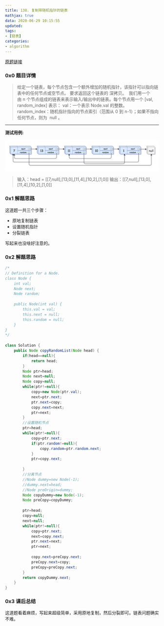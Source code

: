 ```yaml
---
title: 138. 复制带随机指针的链表
mathjax: true
data: 2020-06-29 10:15:55
updated:
tags:
- [链表]
categories:
- algorithm
---
```

[原题链接](https://leetcode-cn.com/problems/copy-list-with-random-pointer/)

### 0x0 题目详情

>给定一个链表，每个节点包含一个额外增加的随机指针，该指针可以指向链表中的任何节点或空节点。
要求返回这个链表的 深拷贝。 
我们用一个由 n 个节点组成的链表来表示输入/输出中的链表。每个节点用一个 [val, random_index] 表示：
val：一个表示 Node.val 的整数。
random_index：随机指针指向的节点索引（范围从 0 到 n-1）；如果不指向任何节点，则为  null 。

---

**测试用例:**

![复制随机节点](images/copy-random-list.png)

>输入：head = [\[7,null],[13,0],[11,4],[10,2],[1,0]]
输出：[\[7,null],[13,0],[11,4],[10,2],[1,0]]

### 0x1 解题思路

这道题一共三个步骤：

- 原地复制链表
- 设置随机指针
- 分裂链表

写起来也没啥好注意的。

### 0x2 解题思路

``` java
/*
// Definition for a Node.
class Node {
    int val;
    Node next;
    Node random;

    public Node(int val) {
        this.val = val;
        this.next = null;
        this.random = null;
    }
}
*/

class Solution {
    public Node copyRandomList(Node head) {
        if(head==null){
            return head;
        }
        Node ptr=head;
        Node next=null;
        Node copy=null;
        while(ptr!=null){
            copy=new Node(ptr.val);
            next=ptr.next;
            ptr.next=copy;
            copy.next=next;
            ptr=next;
        }
        //设置随机节点
        ptr=head;
        while(ptr!=null){
            copy=ptr.next;
            if(ptr.random!=null){
                copy.random=ptr.random.next;
            }
            ptr=copy.next;

        }
        //分离节点
        //Node dummy=new Node(-1);
        //dummy.next=head;
        //Node preOrigin=dummy;
        Node copyDummy=new Node(-1);
        Node preCopy=copyDummy;

        ptr=head;
        copy=null;
        next=null;
        while(ptr!=null){
            copy=ptr.next;
            next=copy.next;
            ptr.next=next;
            ptr=next;

            copy.next=preCopy.next;
            preCopy.next=copy;
            preCopy=preCopy.next;
        }
        return copyDummy.next;
    }
}

```

### 0x3 课后总结

这道题看着麻烦，写起来超级简单，采用原地复制，然后分裂即可。链表问题确实不难。
